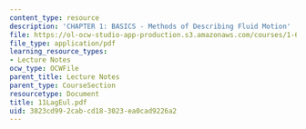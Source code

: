 ```yaml
---
content_type: resource
description: 'CHAPTER 1: BASICS - Methods of Describing Fluid Motion'
file: https://ol-ocw-studio-app-production.s3.amazonaws.com/courses/1-63-advanced-fluid-dynamics-of-the-environment-fall-2002/3823cd992cabcd183023ea0cad9226a2_11LagEul.pdf
file_type: application/pdf
learning_resource_types:
- Lecture Notes
ocw_type: OCWFile
parent_title: Lecture Notes
parent_type: CourseSection
resourcetype: Document
title: 11LagEul.pdf
uid: 3823cd99-2cab-cd18-3023-ea0cad9226a2
---
```

